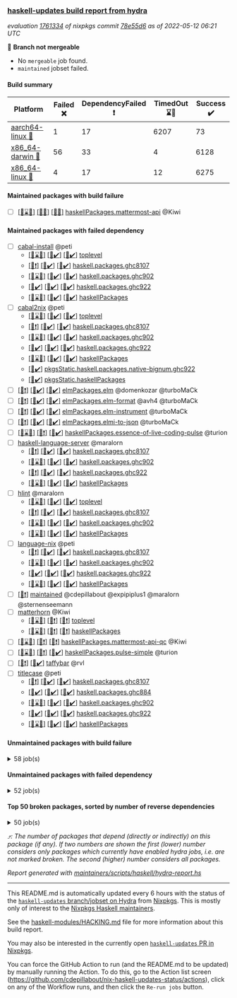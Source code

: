 ### [haskell-updates build report from hydra](https://hydra.nixos.org/jobset/nixpkgs/haskell-updates)
*evaluation [1761334](https://hydra.nixos.org/eval/1761334) of nixpkgs commit [78e55d6](https://github.com/NixOS/nixpkgs/commits/78e55d66b306e7cf5f67ddfdacc8d1eb4767f4e2) as of 2022-05-12 06:21 UTC*

:red_circle: **Branch not mergeable**
  * No `mergeable` job found.
  * `maintained` jobset failed.

#### Build summary

 | Platform | Failed :x: | DependencyFailed :heavy_exclamation_mark: | TimedOut :hourglass::no_entry_sign: | Success :heavy_check_mark: | 
 | --- | --- | --- | --- | --- | 
 | [aarch64-linux :iphone:](https://hydra.nixos.org/eval/1761334?filter=.aarch64-linux) | 1 | 17 | 6207 | 73 | 
 | [x86_64-darwin :apple:](https://hydra.nixos.org/eval/1761334?filter=.x86_64-darwin) | 56 | 33 | 4 | 6128 | 
 | [x86_64-linux :penguin:](https://hydra.nixos.org/eval/1761334?filter=.x86_64-linux) | 4 | 17 | 12 | 6275 | 
#### Maintained packages with build failure
- [ ] [[:iphone::hourglass::no_entry_sign:]](https://hydra.nixos.org/build/176338154) [[:apple::x:]](https://hydra.nixos.org/build/176332888) [[:penguin::x:]](https://hydra.nixos.org/build/176332637) [haskellPackages.mattermost-api](https://hydra.nixos.org/eval/1761334?filter=haskellPackages.mattermost-api) @Kiwi
#### Maintained packages with failed dependency
- [ ] [cabal-install](https://hydra.nixos.org/eval/1761334?filter=cabal-install) @peti
  - [[:iphone::hourglass::no_entry_sign:]](https://hydra.nixos.org/build/176339320) [[:apple::heavy_check_mark:]](https://hydra.nixos.org/build/176336361) [[:penguin::heavy_check_mark:]](https://hydra.nixos.org/build/176337876) [toplevel](https://hydra.nixos.org/eval/1761334?filter=cabal-install)
  - [[:iphone::heavy_exclamation_mark:]](https://hydra.nixos.org/build/176347679) [[:apple::heavy_check_mark:]](https://hydra.nixos.org/build/176345673) [[:penguin::heavy_check_mark:]](https://hydra.nixos.org/build/176337904) [haskell.packages.ghc8107](https://hydra.nixos.org/eval/1761334?filter=haskell.packages.ghc8107.cabal-install)
  - [[:iphone::hourglass::no_entry_sign:]](https://hydra.nixos.org/build/176343765) [[:apple::heavy_check_mark:]](https://hydra.nixos.org/build/176345590) [[:penguin::heavy_check_mark:]](https://hydra.nixos.org/build/176347631) [haskell.packages.ghc902](https://hydra.nixos.org/eval/1761334?filter=haskell.packages.ghc902.cabal-install)
  - [[:iphone::heavy_check_mark:]](https://hydra.nixos.org/build/176345249) [[:apple::heavy_check_mark:]](https://hydra.nixos.org/build/176347023) [[:penguin::heavy_check_mark:]](https://hydra.nixos.org/build/176341914) [haskell.packages.ghc922](https://hydra.nixos.org/eval/1761334?filter=haskell.packages.ghc922.cabal-install)
  - [[:iphone::hourglass::no_entry_sign:]](https://hydra.nixos.org/build/176341809) [[:apple::heavy_check_mark:]](https://hydra.nixos.org/build/176335090) [[:penguin::heavy_check_mark:]](https://hydra.nixos.org/build/176348292) [haskellPackages](https://hydra.nixos.org/eval/1761334?filter=haskellPackages.cabal-install)
- [ ] [cabal2nix](https://hydra.nixos.org/eval/1761334?filter=cabal2nix) @peti
  - [[:iphone::hourglass::no_entry_sign:]](https://hydra.nixos.org/build/176338995) [[:apple::heavy_check_mark:]](https://hydra.nixos.org/build/176338620) [[:penguin::heavy_check_mark:]](https://hydra.nixos.org/build/176344414) [toplevel](https://hydra.nixos.org/eval/1761334?filter=cabal2nix)
  - [[:iphone::heavy_exclamation_mark:]](https://hydra.nixos.org/build/176330312) [[:apple::heavy_check_mark:]](https://hydra.nixos.org/build/176338728) [[:penguin::heavy_check_mark:]](https://hydra.nixos.org/build/176337600) [haskell.packages.ghc8107](https://hydra.nixos.org/eval/1761334?filter=haskell.packages.ghc8107.cabal2nix)
  - [[:iphone::hourglass::no_entry_sign:]](https://hydra.nixos.org/build/176342820) [[:apple::heavy_check_mark:]](https://hydra.nixos.org/build/176348039) [[:penguin::heavy_check_mark:]](https://hydra.nixos.org/build/176346966) [haskell.packages.ghc902](https://hydra.nixos.org/eval/1761334?filter=haskell.packages.ghc902.cabal2nix)
  - [[:iphone::heavy_check_mark:]](https://hydra.nixos.org/build/176338584) [[:apple::heavy_check_mark:]](https://hydra.nixos.org/build/176343542) [[:penguin::heavy_check_mark:]](https://hydra.nixos.org/build/176330387) [haskell.packages.ghc922](https://hydra.nixos.org/eval/1761334?filter=haskell.packages.ghc922.cabal2nix)
  - [[:iphone::hourglass::no_entry_sign:]](https://hydra.nixos.org/build/176334283) [[:apple::heavy_check_mark:]](https://hydra.nixos.org/build/176337792) [[:penguin::heavy_check_mark:]](https://hydra.nixos.org/build/176344569) [haskellPackages](https://hydra.nixos.org/eval/1761334?filter=haskellPackages.cabal2nix)
  -   [[:penguin::heavy_check_mark:]](https://hydra.nixos.org/build/176345092) [pkgsStatic.haskell.packages.native-bignum.ghc922](https://hydra.nixos.org/eval/1761334?filter=pkgsStatic.haskell.packages.native-bignum.ghc922.cabal2nix)
  -   [[:penguin::heavy_check_mark:]](https://hydra.nixos.org/build/176331153) [pkgsStatic.haskellPackages](https://hydra.nixos.org/eval/1761334?filter=pkgsStatic.haskellPackages.cabal2nix)
- [ ] [[:iphone::heavy_exclamation_mark:]](https://hydra.nixos.org/build/176330483) [[:apple::heavy_check_mark:]](https://hydra.nixos.org/build/176343202) [[:penguin::heavy_check_mark:]](https://hydra.nixos.org/build/176337405) [elmPackages.elm](https://hydra.nixos.org/eval/1761334?filter=elmPackages.elm) @domenkozar @turboMaCk
- [ ] [[:iphone::heavy_exclamation_mark:]](https://hydra.nixos.org/build/176336785) [[:apple::heavy_check_mark:]](https://hydra.nixos.org/build/176338992) [[:penguin::heavy_check_mark:]](https://hydra.nixos.org/build/176330568) [elmPackages.elm-format](https://hydra.nixos.org/eval/1761334?filter=elmPackages.elm-format) @avh4 @turboMaCk
- [ ] [[:iphone::heavy_exclamation_mark:]](https://hydra.nixos.org/build/176336358) [[:apple::heavy_check_mark:]](https://hydra.nixos.org/build/176334990) [[:penguin::heavy_check_mark:]](https://hydra.nixos.org/build/176347661) [elmPackages.elm-instrument](https://hydra.nixos.org/eval/1761334?filter=elmPackages.elm-instrument) @turboMaCk
- [ ] [[:iphone::heavy_exclamation_mark:]](https://hydra.nixos.org/build/176345690) [[:apple::heavy_check_mark:]](https://hydra.nixos.org/build/176337503) [[:penguin::heavy_check_mark:]](https://hydra.nixos.org/build/176332330) [elmPackages.elmi-to-json](https://hydra.nixos.org/eval/1761334?filter=elmPackages.elmi-to-json) @turboMaCk
- [ ] [[:iphone::hourglass::no_entry_sign:]](https://hydra.nixos.org/build/176346186) [[:apple::heavy_exclamation_mark:]](https://hydra.nixos.org/build/176341577) [[:penguin::heavy_check_mark:]](https://hydra.nixos.org/build/176338688) [haskellPackages.essence-of-live-coding-pulse](https://hydra.nixos.org/eval/1761334?filter=haskellPackages.essence-of-live-coding-pulse) @turion
- [ ] [haskell-language-server](https://hydra.nixos.org/eval/1761334?filter=haskell-language-server) @maralorn
  - [[:iphone::heavy_exclamation_mark:]](https://hydra.nixos.org/build/176331885) [[:apple::heavy_check_mark:]](https://hydra.nixos.org/build/176330771) [[:penguin::heavy_check_mark:]](https://hydra.nixos.org/build/176338426) [haskell.packages.ghc8107](https://hydra.nixos.org/eval/1761334?filter=haskell.packages.ghc8107.haskell-language-server)
  - [[:iphone::hourglass::no_entry_sign:]](https://hydra.nixos.org/build/176344964) [[:apple::heavy_check_mark:]](https://hydra.nixos.org/build/176340047) [[:penguin::heavy_check_mark:]](https://hydra.nixos.org/build/176348523) [haskell.packages.ghc902](https://hydra.nixos.org/eval/1761334?filter=haskell.packages.ghc902.haskell-language-server)
  - [[:iphone::heavy_exclamation_mark:]](https://hydra.nixos.org/build/176342013) [[:apple::heavy_check_mark:]](https://hydra.nixos.org/build/176333124) [[:penguin::heavy_check_mark:]](https://hydra.nixos.org/build/176343063) [haskell.packages.ghc922](https://hydra.nixos.org/eval/1761334?filter=haskell.packages.ghc922.haskell-language-server)
  - [[:iphone::hourglass::no_entry_sign:]](https://hydra.nixos.org/build/176336932) [[:apple::heavy_check_mark:]](https://hydra.nixos.org/build/176335485) [[:penguin::heavy_check_mark:]](https://hydra.nixos.org/build/176345039) [haskellPackages](https://hydra.nixos.org/eval/1761334?filter=haskellPackages.haskell-language-server)
- [ ] [hlint](https://hydra.nixos.org/eval/1761334?filter=hlint) @maralorn
  - [[:iphone::hourglass::no_entry_sign:]](https://hydra.nixos.org/build/176343562) [[:apple::heavy_check_mark:]](https://hydra.nixos.org/build/176337300) [[:penguin::heavy_check_mark:]](https://hydra.nixos.org/build/176339704) [toplevel](https://hydra.nixos.org/eval/1761334?filter=hlint)
  - [[:iphone::heavy_exclamation_mark:]](https://hydra.nixos.org/build/176332128) [[:apple::heavy_check_mark:]](https://hydra.nixos.org/build/176342399) [[:penguin::heavy_check_mark:]](https://hydra.nixos.org/build/176334206) [haskell.packages.ghc8107](https://hydra.nixos.org/eval/1761334?filter=haskell.packages.ghc8107.hlint)
  - [[:iphone::hourglass::no_entry_sign:]](https://hydra.nixos.org/build/176348404) [[:apple::heavy_check_mark:]](https://hydra.nixos.org/build/176335082) [[:penguin::heavy_check_mark:]](https://hydra.nixos.org/build/176343521) [haskell.packages.ghc902](https://hydra.nixos.org/eval/1761334?filter=haskell.packages.ghc902.hlint)
  - [[:iphone::hourglass::no_entry_sign:]](https://hydra.nixos.org/build/176336590) [[:apple::heavy_check_mark:]](https://hydra.nixos.org/build/176339816) [[:penguin::heavy_check_mark:]](https://hydra.nixos.org/build/176338609) [haskellPackages](https://hydra.nixos.org/eval/1761334?filter=haskellPackages.hlint)
- [ ] [language-nix](https://hydra.nixos.org/eval/1761334?filter=language-nix) @peti
  - [[:iphone::heavy_exclamation_mark:]](https://hydra.nixos.org/build/176347237) [[:apple::heavy_check_mark:]](https://hydra.nixos.org/build/176333372) [[:penguin::heavy_check_mark:]](https://hydra.nixos.org/build/176341262) [haskell.packages.ghc8107](https://hydra.nixos.org/eval/1761334?filter=haskell.packages.ghc8107.language-nix)
  - [[:iphone::hourglass::no_entry_sign:]](https://hydra.nixos.org/build/176342758) [[:apple::heavy_check_mark:]](https://hydra.nixos.org/build/176332022) [[:penguin::heavy_check_mark:]](https://hydra.nixos.org/build/176337521) [haskell.packages.ghc902](https://hydra.nixos.org/eval/1761334?filter=haskell.packages.ghc902.language-nix)
  - [[:iphone::heavy_check_mark:]](https://hydra.nixos.org/build/176330672) [[:apple::heavy_check_mark:]](https://hydra.nixos.org/build/176344789) [[:penguin::heavy_check_mark:]](https://hydra.nixos.org/build/176347357) [haskell.packages.ghc922](https://hydra.nixos.org/eval/1761334?filter=haskell.packages.ghc922.language-nix)
  - [[:iphone::hourglass::no_entry_sign:]](https://hydra.nixos.org/build/176347551) [[:apple::heavy_check_mark:]](https://hydra.nixos.org/build/176337933) [[:penguin::heavy_check_mark:]](https://hydra.nixos.org/build/176347337) [haskellPackages](https://hydra.nixos.org/eval/1761334?filter=haskellPackages.language-nix)
- [ ] [[:penguin::heavy_exclamation_mark:]](https://hydra.nixos.org/build/176346318) [maintained](https://hydra.nixos.org/eval/1761334?filter=maintained) @cdepillabout @expipiplus1 @maralorn @sternenseemann
- [ ] [matterhorn](https://hydra.nixos.org/eval/1761334?filter=matterhorn) @Kiwi
  - [[:iphone::hourglass::no_entry_sign:]](https://hydra.nixos.org/build/176340840) [[:apple::heavy_exclamation_mark:]](https://hydra.nixos.org/build/176347410) [[:penguin::heavy_exclamation_mark:]](https://hydra.nixos.org/build/176332460) [toplevel](https://hydra.nixos.org/eval/1761334?filter=matterhorn)
  - [[:iphone::hourglass::no_entry_sign:]](https://hydra.nixos.org/build/176347586) [[:apple::heavy_exclamation_mark:]](https://hydra.nixos.org/build/176331063) [[:penguin::heavy_exclamation_mark:]](https://hydra.nixos.org/build/176336814) [haskellPackages](https://hydra.nixos.org/eval/1761334?filter=haskellPackages.matterhorn)
- [ ] [[:iphone::hourglass::no_entry_sign:]](https://hydra.nixos.org/build/176341316) [[:apple::heavy_exclamation_mark:]](https://hydra.nixos.org/build/176338398) [[:penguin::heavy_exclamation_mark:]](https://hydra.nixos.org/build/176346340) [haskellPackages.mattermost-api-qc](https://hydra.nixos.org/eval/1761334?filter=haskellPackages.mattermost-api-qc) @Kiwi
- [ ] [[:iphone::hourglass::no_entry_sign:]](https://hydra.nixos.org/build/176331010) [[:apple::heavy_exclamation_mark:]](https://hydra.nixos.org/build/176347714) [[:penguin::heavy_check_mark:]](https://hydra.nixos.org/build/176348255) [haskellPackages.pulse-simple](https://hydra.nixos.org/eval/1761334?filter=haskellPackages.pulse-simple) @turion
- [ ] [[:iphone::heavy_exclamation_mark:]](https://hydra.nixos.org/build/176348552) [[:penguin::heavy_check_mark:]](https://hydra.nixos.org/build/176331790) [taffybar](https://hydra.nixos.org/eval/1761334?filter=taffybar) @rvl
- [ ] [titlecase](https://hydra.nixos.org/eval/1761334?filter=titlecase) @peti
  - [[:iphone::heavy_exclamation_mark:]](https://hydra.nixos.org/build/176338456) [[:apple::heavy_check_mark:]](https://hydra.nixos.org/build/176347176) [[:penguin::heavy_check_mark:]](https://hydra.nixos.org/build/176339773) [haskell.packages.ghc8107](https://hydra.nixos.org/eval/1761334?filter=haskell.packages.ghc8107.titlecase)
  - [[:iphone::heavy_check_mark:]](https://hydra.nixos.org/build/176336899) [[:apple::heavy_check_mark:]](https://hydra.nixos.org/build/176341387) [[:penguin::heavy_check_mark:]](https://hydra.nixos.org/build/176333593) [haskell.packages.ghc884](https://hydra.nixos.org/eval/1761334?filter=haskell.packages.ghc884.titlecase)
  - [[:iphone::hourglass::no_entry_sign:]](https://hydra.nixos.org/build/176347587) [[:apple::heavy_check_mark:]](https://hydra.nixos.org/build/176339189) [[:penguin::heavy_check_mark:]](https://hydra.nixos.org/build/176335665) [haskell.packages.ghc902](https://hydra.nixos.org/eval/1761334?filter=haskell.packages.ghc902.titlecase)
  - [[:iphone::heavy_check_mark:]](https://hydra.nixos.org/build/176336011) [[:apple::heavy_check_mark:]](https://hydra.nixos.org/build/176330591) [[:penguin::heavy_check_mark:]](https://hydra.nixos.org/build/176331935) [haskell.packages.ghc922](https://hydra.nixos.org/eval/1761334?filter=haskell.packages.ghc922.titlecase)
  - [[:iphone::hourglass::no_entry_sign:]](https://hydra.nixos.org/build/176345975) [[:apple::heavy_check_mark:]](https://hydra.nixos.org/build/176344888) [[:penguin::heavy_check_mark:]](https://hydra.nixos.org/build/176336556) [haskellPackages](https://hydra.nixos.org/eval/1761334?filter=haskellPackages.titlecase)
#### Unmaintained packages with build failure
<details><summary>58 job(s) </summary>

- [ ] [[:iphone::hourglass::no_entry_sign:]](https://hydra.nixos.org/build/176330774) [[:apple::x:]](https://hydra.nixos.org/build/176336159) [[:penguin::heavy_check_mark:]](https://hydra.nixos.org/build/176338235) [haskellPackages.di-core](https://hydra.nixos.org/eval/1761334?filter=haskellPackages.di-core)  :arrow_heading_up: 8 | 11
- [ ] [[:iphone::hourglass::no_entry_sign:]](https://hydra.nixos.org/build/176342291) [[:apple::x:]](https://hydra.nixos.org/build/176340114) [[:penguin::heavy_check_mark:]](https://hydra.nixos.org/build/176339691) [haskellPackages.free-vector-spaces](https://hydra.nixos.org/eval/1761334?filter=haskellPackages.free-vector-spaces)  :arrow_heading_up: 1 | 7
- [ ] [[:iphone::hourglass::no_entry_sign:]](https://hydra.nixos.org/build/176330296) [[:apple::heavy_check_mark:]](https://hydra.nixos.org/build/176343548) [[:penguin::x:]](https://hydra.nixos.org/build/176336948) [haskellPackages.invertible](https://hydra.nixos.org/eval/1761334?filter=haskellPackages.invertible)  :arrow_heading_up: 1 | 5
- [ ] [[:iphone::hourglass::no_entry_sign:]](https://hydra.nixos.org/build/176344890) [[:apple::x:]](https://hydra.nixos.org/build/176348741) [[:penguin::heavy_check_mark:]](https://hydra.nixos.org/build/176333564) [haskellPackages.easytensor](https://hydra.nixos.org/eval/1761334?filter=haskellPackages.easytensor)  :arrow_heading_up: 1 | 1
- [ ] [[:iphone::hourglass::no_entry_sign:]](https://hydra.nixos.org/build/176338566) [[:apple::x:]](https://hydra.nixos.org/build/176333846) [[:penguin::heavy_check_mark:]](https://hydra.nixos.org/build/176338889) [haskellPackages.grab](https://hydra.nixos.org/eval/1761334?filter=haskellPackages.grab)  :arrow_heading_up: 1 | 1
- [ ] [[:iphone::hourglass::no_entry_sign:]](https://hydra.nixos.org/build/176330171) [[:apple::heavy_check_mark:]](https://hydra.nixos.org/build/176341192) [[:penguin::x:]](https://hydra.nixos.org/build/176338885) [haskellPackages.kazura-queue](https://hydra.nixos.org/eval/1761334?filter=haskellPackages.kazura-queue)  :arrow_heading_up: 1 | 1
- [ ] [[:iphone::hourglass::no_entry_sign:]](https://hydra.nixos.org/build/176347733) [[:apple::x:]](https://hydra.nixos.org/build/176331111) [[:penguin::heavy_check_mark:]](https://hydra.nixos.org/build/176333701) [haskellPackages.keep-alive](https://hydra.nixos.org/eval/1761334?filter=haskellPackages.keep-alive)  :arrow_heading_up: 1 | 1
- [ ] [[:iphone::hourglass::no_entry_sign:]](https://hydra.nixos.org/build/176344289) [[:apple::x:]](https://hydra.nixos.org/build/176342532) [[:penguin::heavy_check_mark:]](https://hydra.nixos.org/build/176330750) [haskellPackages.postgresql-syntax](https://hydra.nixos.org/eval/1761334?filter=haskellPackages.postgresql-syntax)  :arrow_heading_up: 1 | 1
- [ ] [[:iphone::hourglass::no_entry_sign:]](https://hydra.nixos.org/build/176346122) [[:apple::x:]](https://hydra.nixos.org/build/176347913) [[:penguin::heavy_check_mark:]](https://hydra.nixos.org/build/176346030) [haskellPackages.zip](https://hydra.nixos.org/eval/1761334?filter=haskellPackages.zip)  :arrow_heading_up: 0 | 5
- [ ] [[:iphone::hourglass::no_entry_sign:]](https://hydra.nixos.org/build/176337930) [[:apple::x:]](https://hydra.nixos.org/build/176334979) [[:penguin::heavy_check_mark:]](https://hydra.nixos.org/build/176332151) [haskellPackages.PyF](https://hydra.nixos.org/eval/1761334?filter=haskellPackages.PyF)  :arrow_heading_up: 0 | 4
- [ ] [[:iphone::hourglass::no_entry_sign:]](https://hydra.nixos.org/build/176346341) [[:apple::x:]](https://hydra.nixos.org/build/176337638) [[:penguin::heavy_check_mark:]](https://hydra.nixos.org/build/176344418) [haskellPackages.hmidi](https://hydra.nixos.org/eval/1761334?filter=haskellPackages.hmidi)  :arrow_heading_up: 0 | 4
- [ ] [[:iphone::hourglass::no_entry_sign:]](https://hydra.nixos.org/build/176332834) [[:apple::x:]](https://hydra.nixos.org/build/176340336) [[:penguin::heavy_check_mark:]](https://hydra.nixos.org/build/176340177) [haskellPackages.posix-socket](https://hydra.nixos.org/eval/1761334?filter=haskellPackages.posix-socket)  :arrow_heading_up: 0 | 2
- [ ] [[:iphone::hourglass::no_entry_sign:]](https://hydra.nixos.org/build/176330938) [[:apple::x:]](https://hydra.nixos.org/build/176347175) [[:penguin::heavy_check_mark:]](https://hydra.nixos.org/build/176336603) [haskellPackages.gi-gdkx11](https://hydra.nixos.org/eval/1761334?filter=haskellPackages.gi-gdkx11)  :arrow_heading_up: 0 | 1
- [ ] [[:iphone::hourglass::no_entry_sign:]](https://hydra.nixos.org/build/176339302) [[:apple::x:]](https://hydra.nixos.org/build/176345268) [[:penguin::heavy_check_mark:]](https://hydra.nixos.org/build/176341023) [haskellPackages.hamid](https://hydra.nixos.org/eval/1761334?filter=haskellPackages.hamid)  :arrow_heading_up: 0 | 1
- [ ] [[:iphone::hourglass::no_entry_sign:]](https://hydra.nixos.org/build/176340032) [[:apple::x:]](https://hydra.nixos.org/build/176333290) [[:penguin::heavy_check_mark:]](https://hydra.nixos.org/build/176348580) [haskellPackages.hmatrix-morpheus](https://hydra.nixos.org/eval/1761334?filter=haskellPackages.hmatrix-morpheus)  :arrow_heading_up: 0 | 1
- [ ] [[:iphone::hourglass::no_entry_sign:]](https://hydra.nixos.org/build/176331526) [[:apple::x:]](https://hydra.nixos.org/build/176338473) [[:penguin::heavy_check_mark:]](https://hydra.nixos.org/build/176334343) [haskellPackages.huckleberry](https://hydra.nixos.org/eval/1761334?filter=haskellPackages.huckleberry)  :arrow_heading_up: 0 | 1
- [ ] [[:iphone::hourglass::no_entry_sign:]](https://hydra.nixos.org/build/176346325) [[:apple::x:]](https://hydra.nixos.org/build/176346937) [[:penguin::heavy_check_mark:]](https://hydra.nixos.org/build/176344667) [haskellPackages.openal-ffi](https://hydra.nixos.org/eval/1761334?filter=haskellPackages.openal-ffi)  :arrow_heading_up: 0 | 1
- [ ] [[:iphone::hourglass::no_entry_sign:]](https://hydra.nixos.org/build/176338184) [[:apple::x:]](https://hydra.nixos.org/build/176340286) [[:penguin::heavy_check_mark:]](https://hydra.nixos.org/build/176344753) [haskellPackages.select](https://hydra.nixos.org/eval/1761334?filter=haskellPackages.select)  :arrow_heading_up: 0 | 1
- [ ] [[:iphone::hourglass::no_entry_sign:]](https://hydra.nixos.org/build/176341842) [[:apple::x:]](https://hydra.nixos.org/build/176333495) [[:penguin::heavy_check_mark:]](https://hydra.nixos.org/build/176335523) [haskellPackages.sysinfo](https://hydra.nixos.org/eval/1761334?filter=haskellPackages.sysinfo)  :arrow_heading_up: 0 | 1
- [ ] [[:iphone::hourglass::no_entry_sign:]](https://hydra.nixos.org/build/176342381) [[:apple::x:]](https://hydra.nixos.org/build/176341508) [[:penguin::heavy_check_mark:]](https://hydra.nixos.org/build/176347263) [haskellPackages.FractalArt](https://hydra.nixos.org/eval/1761334?filter=haskellPackages.FractalArt) 
- [ ] [[:iphone::hourglass::no_entry_sign:]](https://hydra.nixos.org/build/176347303) [[:apple::x:]](https://hydra.nixos.org/build/176334551) [[:penguin::hourglass::no_entry_sign:]](https://hydra.nixos.org/build/176339119) [haskellPackages.bindings-common](https://hydra.nixos.org/eval/1761334?filter=haskellPackages.bindings-common) 
- [ ] [[:iphone::hourglass::no_entry_sign:]](https://hydra.nixos.org/build/176341973) [[:apple::x:]](https://hydra.nixos.org/build/176333812) [[:penguin::heavy_check_mark:]](https://hydra.nixos.org/build/176346814) [haskellPackages.chiphunk](https://hydra.nixos.org/eval/1761334?filter=haskellPackages.chiphunk) 
- [ ] [[:iphone::hourglass::no_entry_sign:]](https://hydra.nixos.org/build/176331520) [[:apple::x:]](https://hydra.nixos.org/build/176337597) [[:penguin::heavy_check_mark:]](https://hydra.nixos.org/build/176337305) [haskellPackages.diskhash](https://hydra.nixos.org/eval/1761334?filter=haskellPackages.diskhash) 
- [ ] [[:iphone::hourglass::no_entry_sign:]](https://hydra.nixos.org/build/176341967) [[:apple::x:]](https://hydra.nixos.org/build/176347698) [[:penguin::heavy_check_mark:]](https://hydra.nixos.org/build/176344188) [haskellPackages.epub-tools](https://hydra.nixos.org/eval/1761334?filter=haskellPackages.epub-tools) 
- [ ] [[:iphone::hourglass::no_entry_sign:]](https://hydra.nixos.org/build/176344993) [[:apple::x:]](https://hydra.nixos.org/build/176345873) [[:penguin::heavy_check_mark:]](https://hydra.nixos.org/build/176333987) [haskellPackages.fudgets](https://hydra.nixos.org/eval/1761334?filter=haskellPackages.fudgets) 
- [ ] [[:iphone::hourglass::no_entry_sign:]](https://hydra.nixos.org/build/176329749) [[:apple::x:]](https://hydra.nixos.org/build/176334468) [[:penguin::heavy_check_mark:]](https://hydra.nixos.org/build/176341905) [haskellPackages.gerrit](https://hydra.nixos.org/eval/1761334?filter=haskellPackages.gerrit) 
- [ ] [[:iphone::hourglass::no_entry_sign:]](https://hydra.nixos.org/build/176336234) [[:apple::x:]](https://hydra.nixos.org/build/176344396) [[:penguin::heavy_check_mark:]](https://hydra.nixos.org/build/176343033) [haskellPackages.ghc-gc-hook](https://hydra.nixos.org/eval/1761334?filter=haskellPackages.ghc-gc-hook) 
- [ ] [[:apple::x:]](https://hydra.nixos.org/build/176336664) [haskellPackages.gi-gtkosxapplication](https://hydra.nixos.org/eval/1761334?filter=haskellPackages.gi-gtkosxapplication) 
- [ ] [[:apple::x:]](https://hydra.nixos.org/build/176346874) [haskellPackages.gtk-mac-integration](https://hydra.nixos.org/eval/1761334?filter=haskellPackages.gtk-mac-integration) 
- [ ] [[:iphone::hourglass::no_entry_sign:]](https://hydra.nixos.org/build/176340717) [[:apple::x:]](https://hydra.nixos.org/build/176334425) [[:penguin::heavy_check_mark:]](https://hydra.nixos.org/build/176344446) [haskellPackages.gtk-traymanager](https://hydra.nixos.org/eval/1761334?filter=haskellPackages.gtk-traymanager) 
- [ ] [[:apple::x:]](https://hydra.nixos.org/build/176330084) [haskellPackages.gtk3-mac-integration](https://hydra.nixos.org/eval/1761334?filter=haskellPackages.gtk3-mac-integration) 
- [ ] [[:iphone::hourglass::no_entry_sign:]](https://hydra.nixos.org/build/176337728) [[:apple::x:]](https://hydra.nixos.org/build/176345789) [[:penguin::heavy_check_mark:]](https://hydra.nixos.org/build/176332039) [haskellPackages.hid](https://hydra.nixos.org/eval/1761334?filter=haskellPackages.hid) 
- [ ] [[:iphone::hourglass::no_entry_sign:]](https://hydra.nixos.org/build/176341980) [[:apple::x:]](https://hydra.nixos.org/build/176331213) [[:penguin::heavy_check_mark:]](https://hydra.nixos.org/build/176332932) [haskellPackages.hinotify-conduit](https://hydra.nixos.org/eval/1761334?filter=haskellPackages.hinotify-conduit) 
- [ ] [[:iphone::hourglass::no_entry_sign:]](https://hydra.nixos.org/build/176346841) [[:apple::x:]](https://hydra.nixos.org/build/176329730) [[:penguin::heavy_check_mark:]](https://hydra.nixos.org/build/176335204) [haskellPackages.hssh](https://hydra.nixos.org/eval/1761334?filter=haskellPackages.hssh) 
- [ ] [[:iphone::hourglass::no_entry_sign:]](https://hydra.nixos.org/build/176338675) [[:apple::x:]](https://hydra.nixos.org/build/176345353) [[:penguin::heavy_check_mark:]](https://hydra.nixos.org/build/176346249) [haskellPackages.hsshellscript](https://hydra.nixos.org/eval/1761334?filter=haskellPackages.hsshellscript) 
- [ ] [[:iphone::hourglass::no_entry_sign:]](https://hydra.nixos.org/build/176334229) [[:apple::x:]](https://hydra.nixos.org/build/176346509) [[:penguin::heavy_check_mark:]](https://hydra.nixos.org/build/176343443) [haskellPackages.hssourceinfo](https://hydra.nixos.org/eval/1761334?filter=haskellPackages.hssourceinfo) 
- [ ] [[:iphone::hourglass::no_entry_sign:]](https://hydra.nixos.org/build/176342150) [[:apple::x:]](https://hydra.nixos.org/build/176346933) [[:penguin::heavy_check_mark:]](https://hydra.nixos.org/build/176347690) [haskellPackages.ipcvar](https://hydra.nixos.org/eval/1761334?filter=haskellPackages.ipcvar) 
- [ ] [[:apple::x:]](https://hydra.nixos.org/build/176330329) [haskellPackages.kqueue](https://hydra.nixos.org/eval/1761334?filter=haskellPackages.kqueue) 
- [ ] [[:iphone::hourglass::no_entry_sign:]](https://hydra.nixos.org/build/176336199) [[:apple::x:]](https://hydra.nixos.org/build/176338953) [[:penguin::heavy_check_mark:]](https://hydra.nixos.org/build/176344672) [haskellPackages.linux-framebuffer](https://hydra.nixos.org/eval/1761334?filter=haskellPackages.linux-framebuffer) 
- [ ] [[:iphone::hourglass::no_entry_sign:]](https://hydra.nixos.org/build/176347450) [[:apple::x:]](https://hydra.nixos.org/build/176339087) [[:penguin::x:]](https://hydra.nixos.org/build/176342731) [haskellPackages.lucid2](https://hydra.nixos.org/eval/1761334?filter=haskellPackages.lucid2) 
- [ ] [[:iphone::hourglass::no_entry_sign:]](https://hydra.nixos.org/build/176347717) [[:apple::x:]](https://hydra.nixos.org/build/176343109) [[:penguin::heavy_check_mark:]](https://hydra.nixos.org/build/176334726) [haskellPackages.mediawiki2latex](https://hydra.nixos.org/eval/1761334?filter=haskellPackages.mediawiki2latex) 
- [ ] [[:iphone::hourglass::no_entry_sign:]](https://hydra.nixos.org/build/176337570) [[:apple::x:]](https://hydra.nixos.org/build/176334323) [[:penguin::heavy_check_mark:]](https://hydra.nixos.org/build/176336820) [haskellPackages.mercury-api](https://hydra.nixos.org/eval/1761334?filter=haskellPackages.mercury-api) 
- [ ] [[:iphone::hourglass::no_entry_sign:]](https://hydra.nixos.org/build/176331626) [[:apple::x:]](https://hydra.nixos.org/build/176329940) [[:penguin::heavy_check_mark:]](https://hydra.nixos.org/build/176332079) [haskellPackages.nano-cryptr](https://hydra.nixos.org/eval/1761334?filter=haskellPackages.nano-cryptr) 
- [ ] [[:iphone::hourglass::no_entry_sign:]](https://hydra.nixos.org/build/176347538) [[:apple::x:]](https://hydra.nixos.org/build/176330020) [[:penguin::heavy_check_mark:]](https://hydra.nixos.org/build/176332756) [haskellPackages.persistent-pagination](https://hydra.nixos.org/eval/1761334?filter=haskellPackages.persistent-pagination) 
- [ ] [[:iphone::hourglass::no_entry_sign:]](https://hydra.nixos.org/build/176334675) [[:apple::x:]](https://hydra.nixos.org/build/176334511) [[:penguin::heavy_check_mark:]](https://hydra.nixos.org/build/176347509) [haskellPackages.phatsort](https://hydra.nixos.org/eval/1761334?filter=haskellPackages.phatsort) 
- [ ] [[:iphone::hourglass::no_entry_sign:]](https://hydra.nixos.org/build/176334647) [[:apple::x:]](https://hydra.nixos.org/build/176335291) [[:penguin::heavy_check_mark:]](https://hydra.nixos.org/build/176335759) [haskellPackages.ping-wrapper](https://hydra.nixos.org/eval/1761334?filter=haskellPackages.ping-wrapper) 
- [ ] [[:iphone::hourglass::no_entry_sign:]](https://hydra.nixos.org/build/176338454) [[:apple::x:]](https://hydra.nixos.org/build/176334969) [[:penguin::heavy_check_mark:]](https://hydra.nixos.org/build/176338849) [haskellPackages.posix-timer](https://hydra.nixos.org/eval/1761334?filter=haskellPackages.posix-timer) 
- [ ] [[:iphone::hourglass::no_entry_sign:]](https://hydra.nixos.org/build/176343906) [[:apple::x:]](https://hydra.nixos.org/build/176345613) [[:penguin::heavy_check_mark:]](https://hydra.nixos.org/build/176338626) [haskellPackages.pthread](https://hydra.nixos.org/eval/1761334?filter=haskellPackages.pthread) 
- [ ] [[:iphone::x:]](https://hydra.nixos.org/build/176331229) [[:apple::heavy_check_mark:]](https://hydra.nixos.org/build/176347897) [[:penguin::heavy_check_mark:]](https://hydra.nixos.org/build/176333257) [haskellPackages.risc386](https://hydra.nixos.org/eval/1761334?filter=haskellPackages.risc386) 
- [ ] [[:iphone::hourglass::no_entry_sign:]](https://hydra.nixos.org/build/176337065) [[:apple::x:]](https://hydra.nixos.org/build/176337121) [[:penguin::heavy_check_mark:]](https://hydra.nixos.org/build/176330726) [haskellPackages.sfml-audio](https://hydra.nixos.org/eval/1761334?filter=haskellPackages.sfml-audio) 
- [ ] [[:iphone::hourglass::no_entry_sign:]](https://hydra.nixos.org/build/176336350) [[:apple::x:]](https://hydra.nixos.org/build/176346129) [[:penguin::heavy_check_mark:]](https://hydra.nixos.org/build/176336990) [haskellPackages.shared-memory](https://hydra.nixos.org/eval/1761334?filter=haskellPackages.shared-memory) 
- [ ] [[:iphone::hourglass::no_entry_sign:]](https://hydra.nixos.org/build/176347026) [[:apple::x:]](https://hydra.nixos.org/build/176339825) [[:penguin::heavy_check_mark:]](https://hydra.nixos.org/build/176334336) [haskellPackages.skews](https://hydra.nixos.org/eval/1761334?filter=haskellPackages.skews) 
- [ ] [[:iphone::hourglass::no_entry_sign:]](https://hydra.nixos.org/build/176342609) [[:apple::x:]](https://hydra.nixos.org/build/176330308) [[:penguin::heavy_check_mark:]](https://hydra.nixos.org/build/176337018) [haskellPackages.slugify](https://hydra.nixos.org/eval/1761334?filter=haskellPackages.slugify) 
- [ ] [[:iphone::hourglass::no_entry_sign:]](https://hydra.nixos.org/build/176337742) [[:apple::x:]](https://hydra.nixos.org/build/176333285) [[:penguin::heavy_check_mark:]](https://hydra.nixos.org/build/176342097) [haskellPackages.tailfile-hinotify](https://hydra.nixos.org/eval/1761334?filter=haskellPackages.tailfile-hinotify) 
- [ ] [[:iphone::hourglass::no_entry_sign:]](https://hydra.nixos.org/build/176337886) [[:apple::x:]](https://hydra.nixos.org/build/176347804) [[:penguin::heavy_check_mark:]](https://hydra.nixos.org/build/176340435) [haskellPackages.xmonad-utils](https://hydra.nixos.org/eval/1761334?filter=haskellPackages.xmonad-utils) 
- [ ] [[:iphone::hourglass::no_entry_sign:]](https://hydra.nixos.org/build/176336504) [[:apple::x:]](https://hydra.nixos.org/build/176343101) [[:penguin::heavy_check_mark:]](https://hydra.nixos.org/build/176332710) [haskellPackages.yoga](https://hydra.nixos.org/eval/1761334?filter=haskellPackages.yoga) 
- [ ] [[:iphone::hourglass::no_entry_sign:]](https://hydra.nixos.org/build/176332978) [[:apple::x:]](https://hydra.nixos.org/build/176336523) [[:penguin::heavy_check_mark:]](https://hydra.nixos.org/build/176340266) [haskellPackages.zot](https://hydra.nixos.org/eval/1761334?filter=haskellPackages.zot) 
- [ ] [[:iphone::hourglass::no_entry_sign:]](https://hydra.nixos.org/build/176348655) [[:apple::x:]](https://hydra.nixos.org/build/176348163) [[:penguin::heavy_check_mark:]](https://hydra.nixos.org/build/176347600) [haskellPackages.zxcvbn-c](https://hydra.nixos.org/eval/1761334?filter=haskellPackages.zxcvbn-c) 
</details>

#### Unmaintained packages with failed dependency
<details><summary>52 job(s) </summary>

- [ ] [ghc-lib-parser-ex](https://hydra.nixos.org/eval/1761334?filter=ghc-lib-parser-ex)  :arrow_heading_up: 21 | 37
  - [[:iphone::heavy_exclamation_mark:]](https://hydra.nixos.org/build/176333412) [[:apple::heavy_check_mark:]](https://hydra.nixos.org/build/176329702) [[:penguin::heavy_check_mark:]](https://hydra.nixos.org/build/176331634) [haskell.packages.ghc8107](https://hydra.nixos.org/eval/1761334?filter=haskell.packages.ghc8107.ghc-lib-parser-ex)
  - [[:iphone::hourglass::no_entry_sign:]](https://hydra.nixos.org/build/176346951) [[:apple::heavy_check_mark:]](https://hydra.nixos.org/build/176338052) [[:penguin::heavy_check_mark:]](https://hydra.nixos.org/build/176331536) [haskell.packages.ghc902](https://hydra.nixos.org/eval/1761334?filter=haskell.packages.ghc902.ghc-lib-parser-ex)
  - [[:iphone::hourglass::no_entry_sign:]](https://hydra.nixos.org/build/176345462) [[:apple::heavy_check_mark:]](https://hydra.nixos.org/build/176332647) [[:penguin::heavy_check_mark:]](https://hydra.nixos.org/build/176345203) [haskellPackages](https://hydra.nixos.org/eval/1761334?filter=haskellPackages.ghc-lib-parser-ex)
- [ ] [[:iphone::hourglass::no_entry_sign:]](https://hydra.nixos.org/build/176337273) [[:apple::heavy_exclamation_mark:]](https://hydra.nixos.org/build/176348134) [[:penguin::heavy_check_mark:]](https://hydra.nixos.org/build/176334302) [haskellPackages.di-handle](https://hydra.nixos.org/eval/1761334?filter=haskellPackages.di-handle)  :arrow_heading_up: 6 | 9
- [ ] [[:iphone::hourglass::no_entry_sign:]](https://hydra.nixos.org/build/176334834) [[:apple::heavy_exclamation_mark:]](https://hydra.nixos.org/build/176342689) [[:penguin::heavy_check_mark:]](https://hydra.nixos.org/build/176340933) [haskellPackages.di-monad](https://hydra.nixos.org/eval/1761334?filter=haskellPackages.di-monad)  :arrow_heading_up: 6 | 9
- [ ] [[:iphone::hourglass::no_entry_sign:]](https://hydra.nixos.org/build/176341705) [[:apple::heavy_exclamation_mark:]](https://hydra.nixos.org/build/176337575) [[:penguin::heavy_check_mark:]](https://hydra.nixos.org/build/176346885) [haskellPackages.di-df1](https://hydra.nixos.org/eval/1761334?filter=haskellPackages.di-df1)  :arrow_heading_up: 5 | 8
- [ ] [[:iphone::hourglass::no_entry_sign:]](https://hydra.nixos.org/build/176335022) [[:apple::heavy_exclamation_mark:]](https://hydra.nixos.org/build/176339136) [[:penguin::heavy_check_mark:]](https://hydra.nixos.org/build/176331997) [haskellPackages.di-polysemy](https://hydra.nixos.org/eval/1761334?filter=haskellPackages.di-polysemy)  :arrow_heading_up: 1 | 4
- [ ] [hoogle](https://hydra.nixos.org/eval/1761334?filter=hoogle)  :arrow_heading_up: 1 | 2
  - [[:iphone::heavy_exclamation_mark:]](https://hydra.nixos.org/build/176337463) [[:apple::heavy_check_mark:]](https://hydra.nixos.org/build/176347915) [[:penguin::heavy_check_mark:]](https://hydra.nixos.org/build/176331586) [haskell.packages.ghc8107](https://hydra.nixos.org/eval/1761334?filter=haskell.packages.ghc8107.hoogle)
  - [[:iphone::hourglass::no_entry_sign:]](https://hydra.nixos.org/build/176342245) [[:apple::heavy_check_mark:]](https://hydra.nixos.org/build/176340339) [[:penguin::heavy_check_mark:]](https://hydra.nixos.org/build/176343190) [haskell.packages.ghc902](https://hydra.nixos.org/eval/1761334?filter=haskell.packages.ghc902.hoogle)
  - [[:iphone::heavy_exclamation_mark:]](https://hydra.nixos.org/build/176330856) [[:apple::heavy_check_mark:]](https://hydra.nixos.org/build/176345185) [[:penguin::heavy_check_mark:]](https://hydra.nixos.org/build/176339915) [haskell.packages.ghc922](https://hydra.nixos.org/eval/1761334?filter=haskell.packages.ghc922.hoogle)
  - [[:iphone::hourglass::no_entry_sign:]](https://hydra.nixos.org/build/176335502) [[:apple::heavy_check_mark:]](https://hydra.nixos.org/build/176339420) [[:penguin::heavy_check_mark:]](https://hydra.nixos.org/build/176335559) [haskellPackages](https://hydra.nixos.org/eval/1761334?filter=haskellPackages.hoogle)
- [ ] [[:iphone::hourglass::no_entry_sign:]](https://hydra.nixos.org/build/176346439) [[:penguin::heavy_exclamation_mark:]](https://hydra.nixos.org/build/176341281) [haskellPackages.hbro](https://hydra.nixos.org/eval/1761334?filter=haskellPackages.hbro)  :arrow_heading_up: 1 | 1
- [ ] [[:iphone::hourglass::no_entry_sign:]](https://hydra.nixos.org/build/176344254) [[:apple::heavy_exclamation_mark:]](https://hydra.nixos.org/build/176330487) [[:penguin::heavy_check_mark:]](https://hydra.nixos.org/build/176342909) [haskellPackages.moto](https://hydra.nixos.org/eval/1761334?filter=haskellPackages.moto)  :arrow_heading_up: 1 | 1
- [ ] [[:iphone::hourglass::no_entry_sign:]](https://hydra.nixos.org/build/176329967) [[:apple::heavy_exclamation_mark:]](https://hydra.nixos.org/build/176338927) [[:penguin::heavy_check_mark:]](https://hydra.nixos.org/build/176343872) [haskellPackages.wss-client](https://hydra.nixos.org/eval/1761334?filter=haskellPackages.wss-client)  :arrow_heading_up: 1 | 1
- [ ] [[:iphone::hourglass::no_entry_sign:]](https://hydra.nixos.org/build/176336118) [[:apple::heavy_exclamation_mark:]](https://hydra.nixos.org/build/176347160) [[:penguin::heavy_check_mark:]](https://hydra.nixos.org/build/176340942) [haskellPackages.di](https://hydra.nixos.org/eval/1761334?filter=haskellPackages.di)  :arrow_heading_up: 0 | 2
- [ ] [[:iphone::hourglass::no_entry_sign:]](https://hydra.nixos.org/build/176331204) [[:apple::heavy_exclamation_mark:]](https://hydra.nixos.org/build/176342579) [[:penguin::heavy_check_mark:]](https://hydra.nixos.org/build/176348262) [haskellPackages.dde](https://hydra.nixos.org/eval/1761334?filter=haskellPackages.dde)  :arrow_heading_up: 0 | 1
- [ ] [[:iphone::hourglass::no_entry_sign:]](https://hydra.nixos.org/build/176347180) [[:apple::heavy_check_mark:]](https://hydra.nixos.org/build/176335528) [[:penguin::heavy_exclamation_mark:]](https://hydra.nixos.org/build/176339848) [haskellPackages.invertible-hxt](https://hydra.nixos.org/eval/1761334?filter=haskellPackages.invertible-hxt)  :arrow_heading_up: 0 | 1
- [ ] [[:iphone::hourglass::no_entry_sign:]](https://hydra.nixos.org/build/176332077) [[:apple::heavy_exclamation_mark:]](https://hydra.nixos.org/build/176348650) [[:penguin::heavy_check_mark:]](https://hydra.nixos.org/build/176334952) [haskellPackages.pulseaudio](https://hydra.nixos.org/eval/1761334?filter=haskellPackages.pulseaudio)  :arrow_heading_up: 0 | 1
- [ ] [[:iphone::hourglass::no_entry_sign:]](https://hydra.nixos.org/build/176343639) [[:apple::heavy_exclamation_mark:]](https://hydra.nixos.org/build/176343662) [[:penguin::heavy_exclamation_mark:]](https://hydra.nixos.org/build/176330696) [haskellPackages.GuiHaskell](https://hydra.nixos.org/eval/1761334?filter=haskellPackages.GuiHaskell) 
- [ ] [[:iphone::hourglass::no_entry_sign:]](https://hydra.nixos.org/build/176337362) [[:apple::heavy_exclamation_mark:]](https://hydra.nixos.org/build/176343048) [[:penguin::heavy_exclamation_mark:]](https://hydra.nixos.org/build/176346936) [haskellPackages.HPlot](https://hydra.nixos.org/eval/1761334?filter=haskellPackages.HPlot) 
- [ ] [[:iphone::hourglass::no_entry_sign:]](https://hydra.nixos.org/build/176332536) [[:apple::heavy_exclamation_mark:]](https://hydra.nixos.org/build/176348242) [[:penguin::heavy_exclamation_mark:]](https://hydra.nixos.org/build/176339894) [haskellPackages.bluetile](https://hydra.nixos.org/eval/1761334?filter=haskellPackages.bluetile) 
- [ ] [bootGhcjs](https://hydra.nixos.org/eval/1761334?filter=bootGhcjs) 
  - [[:iphone::heavy_exclamation_mark:]](https://hydra.nixos.org/build/176340285) [[:apple::heavy_check_mark:]](https://hydra.nixos.org/build/176330154) [[:penguin::heavy_check_mark:]](https://hydra.nixos.org/build/176346384) [haskell.compiler.ghcjs](https://hydra.nixos.org/eval/1761334?filter=haskell.compiler.ghcjs.bootGhcjs)
  - [[:iphone::heavy_exclamation_mark:]](https://hydra.nixos.org/build/176335896) [[:apple::heavy_check_mark:]](https://hydra.nixos.org/build/176333255) [[:penguin::heavy_check_mark:]](https://hydra.nixos.org/build/176332406) [haskell.compiler.ghcjs810](https://hydra.nixos.org/eval/1761334?filter=haskell.compiler.ghcjs810.bootGhcjs)
- [ ] [cabal2nix-unstable](https://hydra.nixos.org/eval/1761334?filter=cabal2nix-unstable) 
  - [[:iphone::heavy_exclamation_mark:]](https://hydra.nixos.org/build/176343975) [[:apple::heavy_check_mark:]](https://hydra.nixos.org/build/176333773) [[:penguin::heavy_check_mark:]](https://hydra.nixos.org/build/176331399) [haskell.packages.ghc8107](https://hydra.nixos.org/eval/1761334?filter=haskell.packages.ghc8107.cabal2nix-unstable)
  - [[:iphone::hourglass::no_entry_sign:]](https://hydra.nixos.org/build/176341576) [[:apple::heavy_check_mark:]](https://hydra.nixos.org/build/176334821) [[:penguin::heavy_check_mark:]](https://hydra.nixos.org/build/176343753) [haskell.packages.ghc902](https://hydra.nixos.org/eval/1761334?filter=haskell.packages.ghc902.cabal2nix-unstable)
  - [[:iphone::heavy_check_mark:]](https://hydra.nixos.org/build/176347706) [[:apple::heavy_check_mark:]](https://hydra.nixos.org/build/176336185) [[:penguin::heavy_check_mark:]](https://hydra.nixos.org/build/176334575) [haskell.packages.ghc922](https://hydra.nixos.org/eval/1761334?filter=haskell.packages.ghc922.cabal2nix-unstable)
  - [[:iphone::hourglass::no_entry_sign:]](https://hydra.nixos.org/build/176334440) [[:apple::heavy_check_mark:]](https://hydra.nixos.org/build/176333961) [[:penguin::heavy_check_mark:]](https://hydra.nixos.org/build/176347289) [haskellPackages](https://hydra.nixos.org/eval/1761334?filter=haskellPackages.cabal2nix-unstable)
- [ ] [[:iphone::hourglass::no_entry_sign:]](https://hydra.nixos.org/build/176344106) [[:apple::heavy_exclamation_mark:]](https://hydra.nixos.org/build/176340142) [[:penguin::heavy_check_mark:]](https://hydra.nixos.org/build/176341876) [haskellPackages.easytensor-vulkan](https://hydra.nixos.org/eval/1761334?filter=haskellPackages.easytensor-vulkan) 
- [ ] [[:iphone::hourglass::no_entry_sign:]](https://hydra.nixos.org/build/176335516) [[:apple::heavy_exclamation_mark:]](https://hydra.nixos.org/build/176345911) [[:penguin::heavy_exclamation_mark:]](https://hydra.nixos.org/build/176341429) [haskellPackages.gladexml-accessor](https://hydra.nixos.org/eval/1761334?filter=haskellPackages.gladexml-accessor) 
- [ ] [[:iphone::hourglass::no_entry_sign:]](https://hydra.nixos.org/build/176331869) [[:apple::heavy_exclamation_mark:]](https://hydra.nixos.org/build/176339187) [[:penguin::heavy_check_mark:]](https://hydra.nixos.org/build/176339113) [haskellPackages.grab-form](https://hydra.nixos.org/eval/1761334?filter=haskellPackages.grab-form) 
- [ ] [[:iphone::hourglass::no_entry_sign:]](https://hydra.nixos.org/build/176331013) [[:apple::heavy_exclamation_mark:]](https://hydra.nixos.org/build/176340786) [[:penguin::heavy_exclamation_mark:]](https://hydra.nixos.org/build/176345562) [haskellPackages.gtk2hs-cast-glade](https://hydra.nixos.org/eval/1761334?filter=haskellPackages.gtk2hs-cast-glade) 
- [ ] [[:iphone::hourglass::no_entry_sign:]](https://hydra.nixos.org/build/176345997) [[:apple::heavy_exclamation_mark:]](https://hydra.nixos.org/build/176343258) [[:penguin::heavy_check_mark:]](https://hydra.nixos.org/build/176340477) [haskellPackages.hasql-th](https://hydra.nixos.org/eval/1761334?filter=haskellPackages.hasql-th) 
- [ ] [[:iphone::hourglass::no_entry_sign:]](https://hydra.nixos.org/build/176344228) [[:penguin::heavy_exclamation_mark:]](https://hydra.nixos.org/build/176344486) [haskellPackages.hbro-contrib](https://hydra.nixos.org/eval/1761334?filter=haskellPackages.hbro-contrib) 
- [ ] [[:iphone::hourglass::no_entry_sign:]](https://hydra.nixos.org/build/176347331) [[:apple::heavy_check_mark:]](https://hydra.nixos.org/build/176333625) [[:penguin::heavy_exclamation_mark:]](https://hydra.nixos.org/build/176346522) [haskellPackages.hriemann](https://hydra.nixos.org/eval/1761334?filter=haskellPackages.hriemann) 
- [ ] [[:iphone::hourglass::no_entry_sign:]](https://hydra.nixos.org/build/176341946) [[:apple::heavy_exclamation_mark:]](https://hydra.nixos.org/build/176335481) [[:penguin::heavy_exclamation_mark:]](https://hydra.nixos.org/build/176346915) [haskellPackages.hstzaar](https://hydra.nixos.org/eval/1761334?filter=haskellPackages.hstzaar) 
- [ ] [[:iphone::hourglass::no_entry_sign:]](https://hydra.nixos.org/build/176332364) [[:apple::heavy_exclamation_mark:]](https://hydra.nixos.org/build/176332867) [[:penguin::heavy_exclamation_mark:]](https://hydra.nixos.org/build/176345549) [haskellPackages.minesweeper](https://hydra.nixos.org/eval/1761334?filter=haskellPackages.minesweeper) 
- [ ] [[:iphone::hourglass::no_entry_sign:]](https://hydra.nixos.org/build/176330787) [[:apple::heavy_exclamation_mark:]](https://hydra.nixos.org/build/176341128) [[:penguin::heavy_check_mark:]](https://hydra.nixos.org/build/176339747) [haskellPackages.moto-postgresql](https://hydra.nixos.org/eval/1761334?filter=haskellPackages.moto-postgresql) 
- [ ] [[:iphone::hourglass::no_entry_sign:]](https://hydra.nixos.org/build/176338957) [[:apple::heavy_exclamation_mark:]](https://hydra.nixos.org/build/176336975) [[:penguin::heavy_check_mark:]](https://hydra.nixos.org/build/176341256) [haskellPackages.network-messagepack-rpc-websocket](https://hydra.nixos.org/eval/1761334?filter=haskellPackages.network-messagepack-rpc-websocket) 
- [ ] [[:iphone::hourglass::no_entry_sign:]](https://hydra.nixos.org/build/176331210) [[:apple::heavy_exclamation_mark:]](https://hydra.nixos.org/build/176339165) [[:penguin::heavy_exclamation_mark:]](https://hydra.nixos.org/build/176335770) [haskellPackages.nymphaea](https://hydra.nixos.org/eval/1761334?filter=haskellPackages.nymphaea) 
- [ ] [[:iphone::heavy_exclamation_mark:]](https://hydra.nixos.org/build/176337744) [[:penguin::heavy_check_mark:]](https://hydra.nixos.org/build/176336949) [pakcs](https://hydra.nixos.org/eval/1761334?filter=pakcs) 
- [ ] [[:iphone::hourglass::no_entry_sign:]](https://hydra.nixos.org/build/176336635) [[:apple::heavy_exclamation_mark:]](https://hydra.nixos.org/build/176335597) [[:penguin::heavy_check_mark:]](https://hydra.nixos.org/build/176340091) [haskellPackages.pipes-pulse-simple](https://hydra.nixos.org/eval/1761334?filter=haskellPackages.pipes-pulse-simple) 
- [ ] [[:iphone::hourglass::no_entry_sign:]](https://hydra.nixos.org/build/176342407) [[:apple::heavy_exclamation_mark:]](https://hydra.nixos.org/build/176333509) [[:penguin::hourglass::no_entry_sign:]](https://hydra.nixos.org/build/176345409) [haskellPackages.polysemy-log-di](https://hydra.nixos.org/eval/1761334?filter=haskellPackages.polysemy-log-di) 
- [ ] [[:iphone::hourglass::no_entry_sign:]](https://hydra.nixos.org/build/176331769) [[:apple::heavy_exclamation_mark:]](https://hydra.nixos.org/build/176340066) [[:penguin::heavy_check_mark:]](https://hydra.nixos.org/build/176332653) [haskellPackages.postgresql-replicant](https://hydra.nixos.org/eval/1761334?filter=haskellPackages.postgresql-replicant) 
- [ ] [[:iphone::hourglass::no_entry_sign:]](https://hydra.nixos.org/build/176334518) [[:apple::heavy_exclamation_mark:]](https://hydra.nixos.org/build/176333868) [[:penguin::heavy_exclamation_mark:]](https://hydra.nixos.org/build/176342228) [haskellPackages.proplang](https://hydra.nixos.org/eval/1761334?filter=haskellPackages.proplang) 
- [ ] [[:iphone::hourglass::no_entry_sign:]](https://hydra.nixos.org/build/176334422) [[:apple::heavy_exclamation_mark:]](https://hydra.nixos.org/build/176345898) [[:penguin::heavy_check_mark:]](https://hydra.nixos.org/build/176343050) [haskellPackages.proteaaudio](https://hydra.nixos.org/eval/1761334?filter=haskellPackages.proteaaudio) 
- [ ] [[:iphone::hourglass::no_entry_sign:]](https://hydra.nixos.org/build/176335627) [[:apple::heavy_exclamation_mark:]](https://hydra.nixos.org/build/176336707) [[:penguin::heavy_exclamation_mark:]](https://hydra.nixos.org/build/176347853) [haskellPackages.showdown](https://hydra.nixos.org/eval/1761334?filter=haskellPackages.showdown) 
- [ ] [[:iphone::heavy_exclamation_mark:]](https://hydra.nixos.org/build/176343446) [[:apple::heavy_check_mark:]](https://hydra.nixos.org/build/176343580) [[:penguin::heavy_check_mark:]](https://hydra.nixos.org/build/176331196) [haskell.packages.ghc8107.spectacle](https://hydra.nixos.org/eval/1761334?filter=haskell.packages.ghc8107.spectacle) 
- [ ] [[:iphone::hourglass::no_entry_sign:]](https://hydra.nixos.org/build/176341644) [[:apple::heavy_exclamation_mark:]](https://hydra.nixos.org/build/176347960) [[:penguin::heavy_check_mark:]](https://hydra.nixos.org/build/176332645) [haskellPackages.xbattbar](https://hydra.nixos.org/eval/1761334?filter=haskellPackages.xbattbar) 
</details>

#### Top 50 broken packages, sorted by number of reverse dependencies
<details><summary>50 job(s) </summary>

[amazonka-core](https://packdeps.haskellers.com/reverse/amazonka-core) :arrow_heading_up: 186  
[gogol-core](https://packdeps.haskellers.com/reverse/gogol-core) :arrow_heading_up: 184  
[haskell98](https://packdeps.haskellers.com/reverse/haskell98) :arrow_heading_up: 153  
[enumerator](https://packdeps.haskellers.com/reverse/enumerator) :arrow_heading_up: 56  
[util](https://packdeps.haskellers.com/reverse/util) :arrow_heading_up: 49  
[derive](https://packdeps.haskellers.com/reverse/derive) :arrow_heading_up: 48  
[amazonka](https://packdeps.haskellers.com/reverse/amazonka) :arrow_heading_up: 44  
[accelerate](https://packdeps.haskellers.com/reverse/accelerate) :arrow_heading_up: 42  
[parseargs](https://packdeps.haskellers.com/reverse/parseargs) :arrow_heading_up: 42  
[syb-with-class](https://packdeps.haskellers.com/reverse/syb-with-class) :arrow_heading_up: 42  
[MonadCatchIO-transformers](https://packdeps.haskellers.com/reverse/MonadCatchIO-transformers) :arrow_heading_up: 41  
[autodocodec](https://packdeps.haskellers.com/reverse/autodocodec) :arrow_heading_up: 33  
[data-lens](https://packdeps.haskellers.com/reverse/data-lens) :arrow_heading_up: 33  
[rank1dynamic](https://packdeps.haskellers.com/reverse/rank1dynamic) :arrow_heading_up: 33  
[distributed-static](https://packdeps.haskellers.com/reverse/distributed-static) :arrow_heading_up: 31  
[language-ecmascript](https://packdeps.haskellers.com/reverse/language-ecmascript) :arrow_heading_up: 31  
[distributed-process](https://packdeps.haskellers.com/reverse/distributed-process) :arrow_heading_up: 30  
[ip](https://packdeps.haskellers.com/reverse/ip) :arrow_heading_up: 29  
[iteratee](https://packdeps.haskellers.com/reverse/iteratee) :arrow_heading_up: 29  
[jmacro](https://packdeps.haskellers.com/reverse/jmacro) :arrow_heading_up: 29  
[validity-aeson](https://packdeps.haskellers.com/reverse/validity-aeson) :arrow_heading_up: 29  
[text-format](https://packdeps.haskellers.com/reverse/text-format) :arrow_heading_up: 28  
[autodocodec-schema](https://packdeps.haskellers.com/reverse/autodocodec-schema) :arrow_heading_up: 27  
[mmsyn3](https://packdeps.haskellers.com/reverse/mmsyn3) :arrow_heading_up: 27  
[autodocodec-yaml](https://packdeps.haskellers.com/reverse/autodocodec-yaml) :arrow_heading_up: 26  
[crypto-numbers](https://packdeps.haskellers.com/reverse/crypto-numbers) :arrow_heading_up: 26  
[either-unwrap](https://packdeps.haskellers.com/reverse/either-unwrap) :arrow_heading_up: 25  
[web-routes-th](https://packdeps.haskellers.com/reverse/web-routes-th) :arrow_heading_up: 24  
[crypto-pubkey](https://packdeps.haskellers.com/reverse/crypto-pubkey) :arrow_heading_up: 23  
[ixset-typed](https://packdeps.haskellers.com/reverse/ixset-typed) :arrow_heading_up: 23  
[sydtest](https://packdeps.haskellers.com/reverse/sydtest) :arrow_heading_up: 23  
[haskelldb](https://packdeps.haskellers.com/reverse/haskelldb) :arrow_heading_up: 22  
[wxdirect](https://packdeps.haskellers.com/reverse/wxdirect) :arrow_heading_up: 22  
[alg](https://packdeps.haskellers.com/reverse/alg) :arrow_heading_up: 21  
[amazonka-s3](https://packdeps.haskellers.com/reverse/amazonka-s3) :arrow_heading_up: 21  
[mmsyn2](https://packdeps.haskellers.com/reverse/mmsyn2) :arrow_heading_up: 21  
[userid](https://packdeps.haskellers.com/reverse/userid) :arrow_heading_up: 21  
[wxc](https://packdeps.haskellers.com/reverse/wxc) :arrow_heading_up: 21  
[biocore](https://packdeps.haskellers.com/reverse/biocore) :arrow_heading_up: 20  
[subG](https://packdeps.haskellers.com/reverse/subG) :arrow_heading_up: 20  
[wxcore](https://packdeps.haskellers.com/reverse/wxcore) :arrow_heading_up: 20  
[attoparsec-enumerator](https://packdeps.haskellers.com/reverse/attoparsec-enumerator) :arrow_heading_up: 19  
[bytestring-show](https://packdeps.haskellers.com/reverse/bytestring-show) :arrow_heading_up: 19  
[fay](https://packdeps.haskellers.com/reverse/fay) :arrow_heading_up: 19  
[harp](https://packdeps.haskellers.com/reverse/harp) :arrow_heading_up: 19  
[hsx2hs](https://packdeps.haskellers.com/reverse/hsx2hs) :arrow_heading_up: 19  
[ixset](https://packdeps.haskellers.com/reverse/ixset) :arrow_heading_up: 19  
[wx](https://packdeps.haskellers.com/reverse/wx) :arrow_heading_up: 19  
[asn1-data](https://packdeps.haskellers.com/reverse/asn1-data) :arrow_heading_up: 18  
[dbus-core](https://packdeps.haskellers.com/reverse/dbus-core) :arrow_heading_up: 18  
</details>


*:arrow_heading_up:: The number of packages that depend (directly or indirectly) on this package (if any). If two numbers are shown the first (lower) number considers only packages which currently have enabled hydra jobs, i.e. are not marked broken. The second (higher) number considers all packages.*

*Report generated with [maintainers/scripts/haskell/hydra-report.hs](https://github.com/NixOS/nixpkgs/blob/haskell-updates/maintainers/scripts/haskell/hydra-report.sh)*


----------------------------------------------------------------------

This README.md is automatically updated every 6 hours with the status of the
[`haskell-updates` branch/jobset on Hydra](https://hydra.nixos.org/jobset/nixpkgs/haskell-updates)
from [Nixpkgs](https://github.com/NixOS/nixpkgs).  This is mostly only of
interest to the [Nixpkgs Haskell maintainers](https://github.com/orgs/NixOS/teams/haskell).

See the
[haskell-modules/HACKING.md](https://github.com/NixOS/nixpkgs/blob/haskell-updates/pkgs/development/haskell-modules/HACKING.md)
file for more information about this build report.

You may also be interested in the currently open
[`haskell-updates` PR in Nixpkgs](https://github.com/nixos/nixpkgs/pulls?q=is%3Apr+is%3Aopen+head%3Ahaskell-updates).

You can force the GitHub Action to run (and the README.md to be updated) by
manually running the Action.  To do this, go to the Action list screen
(https://github.com/cdepillabout/nix-haskell-updates-status/actions),
click on any of the Workflow runs, and then click the `Re-run jobs` button.
